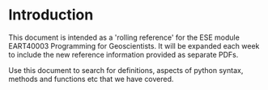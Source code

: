Introduction
============

This document is intended as a 'rolling reference' for the ESE module EART40003 Programming for Geoscientists. It will be expanded each week to include the new reference information provided as separate PDFs.

Use this document to search for definitions, aspects of python syntax, methods and functions etc that we have covered.

